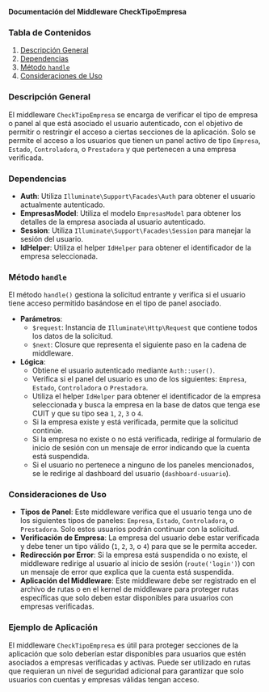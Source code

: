 **Documentación del Middleware CheckTipoEmpresa**

### Tabla de Contenidos
1. [Descripción General](#descripción-general)
2. [Dependencias](#dependencias)
3. [Método `handle`](#método-handle)
4. [Consideraciones de Uso](#consideraciones-de-uso)

### Descripción General
El middleware `CheckTipoEmpresa` se encarga de verificar el tipo de empresa o panel al que está asociado el usuario autenticado, con el objetivo de permitir o restringir el acceso a ciertas secciones de la aplicación. Solo se permite el acceso a los usuarios que tienen un panel activo de tipo `Empresa`, `Estado`, `Controladora`, o `Prestadora` y que pertenecen a una empresa verificada.

### Dependencias
- **Auth**: Utiliza `Illuminate\Support\Facades\Auth` para obtener el usuario actualmente autenticado.
- **EmpresasModel**: Utiliza el modelo `EmpresasModel` para obtener los detalles de la empresa asociada al usuario autenticado.
- **Session**: Utiliza `Illuminate\Support\Facades\Session` para manejar la sesión del usuario.
- **IdHelper**: Utiliza el helper `IdHelper` para obtener el identificador de la empresa seleccionada.

### Método `handle`
El método `handle()` gestiona la solicitud entrante y verifica si el usuario tiene acceso permitido basándose en el tipo de panel asociado.

- **Parámetros**:
  - `$request`: Instancia de `Illuminate\Http\Request` que contiene todos los datos de la solicitud.
  - `$next`: Closure que representa el siguiente paso en la cadena de middleware.
- **Lógica**:
  - Obtiene el usuario autenticado mediante `Auth::user()`.
  - Verifica si el panel del usuario es uno de los siguientes: `Empresa`, `Estado`, `Controladora` o `Prestadora`.
  - Utiliza el helper `IdHelper` para obtener el identificador de la empresa seleccionada y busca la empresa en la base de datos que tenga ese CUIT y que su tipo sea `1`, `2`, `3` o `4`.
  - Si la empresa existe y está verificada, permite que la solicitud continúe.
  - Si la empresa no existe o no está verificada, redirige al formulario de inicio de sesión con un mensaje de error indicando que la cuenta está suspendida.
  - Si el usuario no pertenece a ninguno de los paneles mencionados, se le redirige al dashboard del usuario (`dashboard-usuario`).

### Consideraciones de Uso
- **Tipos de Panel**: Este middleware verifica que el usuario tenga uno de los siguientes tipos de paneles: `Empresa`, `Estado`, `Controladora`, o `Prestadora`. Solo estos usuarios podrán continuar con la solicitud.
- **Verificación de Empresa**: La empresa del usuario debe estar verificada y debe tener un tipo válido (`1`, `2`, `3`, o `4`) para que se le permita acceder.
- **Redirección por Error**: Si la empresa está suspendida o no existe, el middleware redirige al usuario al inicio de sesión (`route('login')`) con un mensaje de error que explica que la cuenta está suspendida.
- **Aplicación del Middleware**: Este middleware debe ser registrado en el archivo de rutas o en el kernel de middleware para proteger rutas específicas que solo deben estar disponibles para usuarios con empresas verificadas.

### Ejemplo de Aplicación
El middleware `CheckTipoEmpresa` es útil para proteger secciones de la aplicación que solo deberían estar disponibles para usuarios que estén asociados a empresas verificadas y activas. Puede ser utilizado en rutas que requieran un nivel de seguridad adicional para garantizar que solo usuarios con cuentas y empresas válidas tengan acceso.

